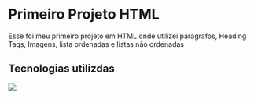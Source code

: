 <h1>Primeiro Projeto HTML</h1>

<p>Esse foi meu primeiro projeto em HTML onde utilizei parágrafos, Heading Tags, Imagens, lista ordenadas e listas não ordenadas</p>

<h2>Tecnologias utilizdas</h2>

<img src="https://img.shields.io/badge/HTML5-E34F26?style=for-the-badge&logo=html5&logoColor=white">
